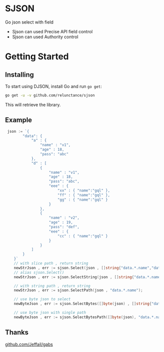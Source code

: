 # SJSON
Go json select with field
* Sjson can used Precise API field control
* Sjson can used Authority control



Getting Started
===============


Installing
----------

To start using DJSON, install Go and run `go get`:

```sh
go get -u -v github.com/relunctance/sjson
```

This will retrieve the library.


Example
----------

```go
 json := `{
		"data":	{
			"a" : {
				"name" : "v1",
				"age" : 18,
				"pass": "abc"
			},
			"d" : [
				{
					"name" : "v1",
					"age" : 18,
					"pass": "abc",
					"eee" : {
						"xx" : { "name":"gql" },
						"ff" : { "name":"gql" },
						"gg" : { "name":"gql" }
					}
				},
				{
					"name" : "v2",
					"age" : 19,
					"pass": "def",
					"eee" : { 
                        "cc" : { "name":"gql" } 
                    }
				}
			]
		}
	}`
    // with slice path , return string
    newStrJson , err := sjson.Select(json , []string{"data.*.name","data.d.#.eee.*.name"});
    // alias sjson.Select()
    newStrJson , err := sjson.SelectString(json , []string{"data.*.name","data.d.#.eee.*.name"});

    // with string path , return string
    newStrJson , err := sjson.SelectPath(json , "data.*.name");

    // use byte json to select
    newByteJson , err := sjson.SelectBytes([]byte(json) , []string{"data.*.name","data.d.#.eee.*.name"}));

    // use byte json with single path
    newByteJson , err := sjson.SelectBytesPath([]byte(json), "data.*.name")


```


Thanks
----------

[github.com/Jeffail/gabs](https://github.com/Jeffail/gabs)